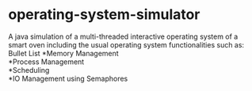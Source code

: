 # operating-system-simulator
A java simulation of a multi-threaded interactive operating system of a smart oven including the usual operating system functionalities such as:  
  Bullet List *Memory Management  
  *Process Management  
  *Scheduling  
  *IO Management using Semaphores
